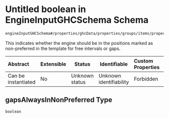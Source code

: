 # Untitled boolean in EngineInputGHCSchema Schema

```txt
engineInputGHCSchema#/properties/ghcData/properties/groups/items/properties/gapsAlwaysInNonPreferred
```

This indicates whether the engine should be in the positions marked as non-preferred in the template for free intervals or gaps.


| Abstract            | Extensible | Status         | Identifiable            | Custom Properties | Additional Properties | Access Restrictions | Defined In                                                         |
| :------------------ | ---------- | -------------- | ----------------------- | :---------------- | --------------------- | ------------------- | ------------------------------------------------------------------ |
| Can be instantiated | No         | Unknown status | Unknown identifiability | Forbidden         | Allowed               | none                | [ghc.schema.json\*](../out/ghc.schema.json "open original schema") |

## gapsAlwaysInNonPreferred Type

`boolean`
